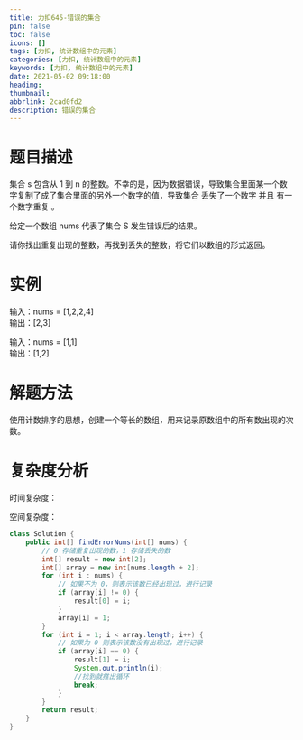 ```yaml
---
title: 力扣645-错误的集合
pin: false
toc: false
icons: []
tags: [力扣, 统计数组中的元素]
categories: [力扣, 统计数组中的元素]
keywords: [力扣, 统计数组中的元素]
date: 2021-05-02 09:18:00
headimg: 
thumbnail: 
abbrlink: 2cad0fd2
description: 错误的集合
---
```



# 题目描述
集合 s 包含从 1 到 n 的整数。不幸的是，因为数据错误，导致集合里面某一个数字复制了成了集合里面的另外一个数字的值，导致集合 丢失了一个数字 并且 有一个数字重复 。

给定一个数组 nums 代表了集合 S 发生错误后的结果。

请你找出重复出现的整数，再找到丢失的整数，将它们以数组的形式返回。

# 实例
输入：nums = [1,2,2,4]      
输出：[2,3]     

输入：nums = [1,1]    
输出：[1,2]         


# 解题方法
使用计数排序的思想，创建一个等长的数组，用来记录原数组中的所有数出现的次数。


# 复杂度分析

时间复杂度：

空间复杂度：

```java
class Solution {
    public int[] findErrorNums(int[] nums) {
        // 0 存储重复出现的数，1 存储丢失的数
        int[] result = new int[2];
        int[] array = new int[nums.length + 2];
        for (int i : nums) {
            // 如果不为 0，则表示该数已经出现过，进行记录
            if (array[i] != 0) {
                result[0] = i;
            }
            array[i] = 1;
        }
        for (int i = 1; i < array.length; i++) {
            // 如果为 0 则表示该数没有出现过，进行记录
            if (array[i] == 0) {
                result[1] = i;
                System.out.println(i);
                //找到就推出循环
                break;
            }
        }
        return result;
    }
}
```